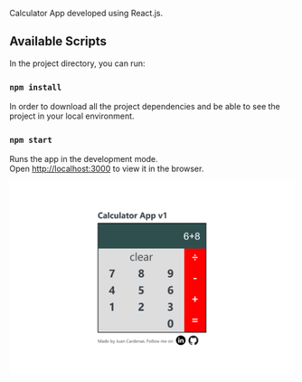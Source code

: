 Calculator App developed using React.js.

## Available Scripts

In the project directory, you can run:

### `npm install`

In order to download all the project dependencies and be able to see the project in your local environment.

### `npm start`

Runs the app in the development mode.<br />
Open [http://localhost:3000](http://localhost:3000) to view it in the browser.

![image](calculatorAppv1.png)
